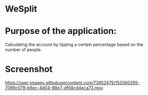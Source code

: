 # WeSplit 

# Purpose of the application:

Calculating the account by tipping a certain percentage based on the number of people.

# Screenshot

https://user-images.githubusercontent.com/73952475/152060295-7099c079-b6ec-4d04-88e7-df68cd4eca73.mov






